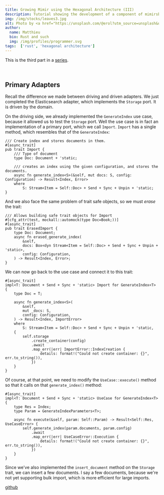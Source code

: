 ```yaml
---
title: Growing Mimir using the Hexagonal Architecture (III)
description: Tutorial showing the development of a component of mimirsbrunn using the hexagonal architecture. This part focuses on usecases and the primary adapter.
img: /img/stocks/leaves3.jpg
alt: Photo by <a href="https://unsplash.com/@erol?utm_source=unsplash&utm_medium=referral&utm_content=creditCopyText">Erol Ahmed</a> on <a href="https://unsplash.com/s/photos/leaves?utm_source=unsplash&utm_medium=referral&utm_content=creditCopyText">Unsplash</a>
author: 
  name: Matthieu
  bio: Rust and such
  img: /img/profiles/programmer.svg
tags:  ['rust', 'hexagonal architecture']
---
```


This is the third part in a [series](/blog/mimir-architecture).

<br/>

## Primary Adapters

Recall the difference we made between driving and driven adapters. We just completed the Elasticsearch adapter, which
implements the `Storage` port. It is driven by the domain.

On the driving side, we already implemented the `GenerateIndex` use case, because it allowed us to test the `Storage`
port. Well the use case is in fact an implementation of a primary port, which we call `Import`. `Import` has a single
method, which resembles that of the `GenerateIndex`:

```rust[domain/ports/import.rs]
/// Create index and stores documents in them.
#[async_trait]
pub trait Import {
    /// Type of document
    type Doc: Document + 'static;

    /// creates an index using the given configuration, and stores the documents.
    async fn generate_index<S>(&self, mut docs: S, config: Configuration) -> Result<Index, Error>
    where
        S: Stream<Item = Self::Doc> + Send + Sync + Unpin + 'static;
}
```

And we also face the same problem of trait safe objects, so we must *erase* the trait:

```rust[domain/ports/import.rs]
/// Allows building safe trait objects for Import
#[cfg_attr(test, mockall::automock(type Doc=Book;))]
#[async_trait]
pub trait ErasedImport {
    type Doc: Document;
    async fn erased_generate_index(
        &self,
        docs: Box<dyn Stream<Item = Self::Doc> + Send + Sync + Unpin + 'static>,
        config: Configuration,
    ) -> Result<Index, Error>;
}
```

We can now go back to the use case and connect it to this trait:

```rust[domain/usecases/generate_index.rs]
#[async_trait]
impl<T: Document + Send + Sync + 'static> Import for GenerateIndex<T> {
    type Doc = T;

    async fn generate_index<S>(
        &self,
        mut _docs: S,
        config: Configuration,
    ) -> Result<Index, ImportError>
    where
        S: Stream<Item = Self::Doc> + Send + Sync + Unpin + 'static,
    {
        self.storage
            .create_container(config)
            .await
            .map_err(|err| ImportError::IndexCreation {
                details: format!("Could not create container: {}", err.to_string()),
            })
    }
}
```

Of course, at that point, we need to modify the `UseCase::execute()` method so that it calls on that `generate_index()`
method:

```rust[domain/usecases/generate_index.rs]
#[async_trait]
impl<T: Document + Send + Sync + 'static> UseCase for GenerateIndex<T> {
    type Res = Index;
    type Param = GenerateIndexParameters<T>;

    async fn execute(&self, param: Self::Param) -> Result<Self::Res, UseCaseError> {
        self.generate_index(param.documents, param.config)
            .await
            .map_err(|err| UseCaseError::Execution {
                details: format!("Could not create container: {}", err.to_string()),
            })
    }
}
```

Since we've also implemented the `insert_document` method on the `Storage` trait, we can insert a few documents. I say
a few documents, because we're not yet supporting bulk import, which is more efficient for large imports.

[github](6ee841d)



